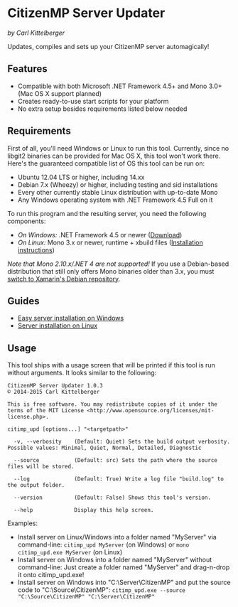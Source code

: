 CitizenMP Server Updater
========================

_by Carl Kittelberger_

Updates, compiles and sets up your CitizenMP server automagically!

Features
--------

- Compatible with both Microsoft .NET Framework 4.5+ and Mono 3.0+ (Mac OS X support planned)
- Creates ready-to-use start scripts for your platform
- No extra setup besides requirements listed below needed

Requirements
------------

First of all, you'll need Windows or Linux to run this tool. Currently, since no libgit2 binaries can be provided for Mac OS X, this tool won't work there. Here's the guaranteed compatible list of OS this tool can be run on:

- Ubuntu 12.04 LTS or higher, including 14.xx
- Debian 7.x (Wheezy) or higher, including testing and sid installations
- Every other currently stable Linux distribution with up-to-date Mono
- Any Windows operating system with .NET Framework 4.5 Full on it

To run this program and the resulting server, you need the following components:

- _On Windows:_ .NET Framework 4.5 or newer ([Download](http://microsoft.com/download/details.aspx?id=30653))
- _On Linux:_ Mono 3.x or newer, runtime + xbuild files ([Installation instructions](http://www.mono-project.com/docs/getting-started/install/linux/))

*Note that Mono 2.10.x/.NET 4 are not supported!*
If you use a Debian-based distribution that still only offers Mono binaries older than 3.x, you must [switch to Xamarin's Debian repository](http://www.mono-project.com/docs/getting-started/install/linux/).

Guides
------

- [Easy server installation on Windows](docs/EasyInstall_Windows.md)
- [Server installation on Linux](docs/Terminal_Linux.md)

Usage
-----

This tool ships with a usage screen that will be printed if this tool is run without arguments. It looks similar to the following:

```
CitizenMP Server Updater 1.0.3
© 2014-2015 Carl Kittelberger

This is free software. You may redistribute copies of it under the terms of the MIT License <http://www.opensource.org/licenses/mit-license.php>.

citimp_upd [options...] "<targetpath>"

  -v, --verbosity    (Default: Quiet) Sets the build output verbosity. Possible values: Minimal, Quiet, Normal, Detailed, Diagnostic

  --source           (Default: src) Sets the path where the source files will be stored.

  --log              (Default: True) Write a log file "build.log" to the output folder.

  --version          (Default: False) Shows this tool's version.

  --help             Display this help screen.
```

Examples:

- Install server on Linux/Windows into a folder named "MyServer" via command-line: ```citimp_upd MyServer``` (on Windows) or ```mono citimp_upd.exe MyServer``` (on Linux)
- Install server on Windows into a folder named "MyServer" without command-line: Just create a folder named "MyServer" and drag-n-drop it onto citimp_upd.exe!
- Install server on Windows into "C:\Server\CitizenMP" and put the source code to "C:\Source\CitizenMP": ```citimp_upd.exe --source "C:\Source\CitizenMP" "C:\Server\CitizenMP"```